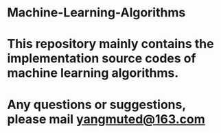 # Machine-Learning-Algorithms
# This repository mainly contains the implementation source codes of machine learning algorithms. 
# Any questions or suggestions, please mail yangmuted@163.com 
